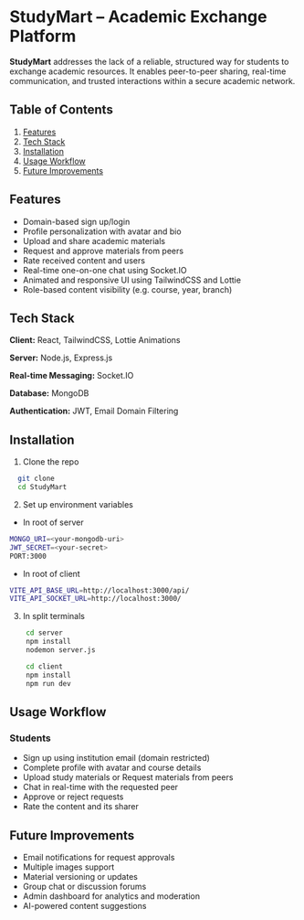 # StudyMart – Academic Exchange Platform

**StudyMart** addresses the lack of a reliable, structured way for students to exchange academic resources. It enables peer-to-peer sharing, real-time communication, and trusted interactions within a secure academic network.

## Table of Contents

1. [Features](#features)  
2. [Tech Stack](#tech-stack)  
3. [Installation](#installation)  
4. [Usage Workflow](#usage-workflow)  
5. [Future Improvements](#future-improvements)  

## Features

- Domain-based sign up/login  
- Profile personalization with avatar and bio  
- Upload and share academic materials  
- Request and approve materials from peers  
- Rate received content and users  
- Real-time one-on-one chat using Socket.IO  
- Animated and responsive UI using TailwindCSS and Lottie  
- Role-based content visibility (e.g. course, year, branch)



## Tech Stack

**Client:** React, TailwindCSS, Lottie Animations

**Server:** Node.js, Express.js  

**Real-time Messaging:** Socket.IO  

**Database:** MongoDB  

**Authentication:** JWT, Email Domain Filtering  


## Installation

1. Clone the repo
```bash
  git clone 
  cd StudyMart
```

2. Set up environment variables
- In root of server
```bash
MONGO_URI=<your-mongodb-uri>
JWT_SECRET=<your-secret>
PORT:3000
```    
- In root of client
```bash
VITE_API_BASE_URL=http://localhost:3000/api/
VITE_API_SOCKET_URL=http://localhost:3000/
```

3. In split terminals
```bash
    cd server
    npm install
    nodemon server.js
```
```bash
    cd client
    npm install
    npm run dev
```

## Usage Workflow

### Students

- Sign up using institution email (domain restricted)  
- Complete profile with avatar and course details  
- Upload study materials or Request materials from peers  
- Chat in real-time with the requested peer
- Approve or reject requests  
- Rate the content and its sharer  
## Future Improvements

- Email notifications for request approvals  
- Multiple images support 
- Material versioning or updates  
- Group chat or discussion forums  
- Admin dashboard for analytics and moderation  
- AI-powered content suggestions

